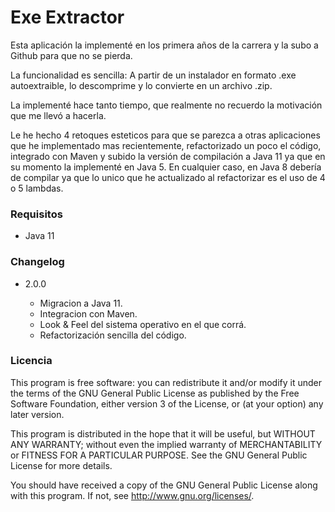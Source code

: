 # Exe Extractor #

Esta aplicación la implementé en los primera años de la carrera y la subo a Github para que no se pierda.

La funcionalidad es sencilla: A partir de un instalador en formato .exe autoextraible, lo descomprime y lo convierte en un archivo .zip.

La implementé hace tanto tiempo, que realmente no recuerdo la motivación que me llevó a hacerla.

Le he hecho 4 retoques esteticos para que se parezca a otras aplicaciones que he implementado mas recientemente, refactorizado un poco el código, integrado con Maven y subido la versión de compilación a Java 11 ya que en su momento la implementé en Java 5. 
En cualquier caso, en Java 8 debería de compilar ya que lo unico que he actualizado al refactorizar es el uso de 4 o 5 lambdas.

### Requisitos ###

* Java 11

### Changelog ###

* 2.0.0

    * Migracion a Java 11.
    * Integracion con Maven.
    * Look & Feel del sistema operativo en el que corrá.
    * Refactorización sencilla del código. 

### Licencia ### 

This program is free software: you can redistribute it and/or modify
it under the terms of the GNU General Public License as published by
the Free Software Foundation, either version 3 of the License, or
(at your option) any later version.

This program is distributed in the hope that it will be useful,
but WITHOUT ANY WARRANTY; without even the implied warranty of
MERCHANTABILITY or FITNESS FOR A PARTICULAR PURPOSE.  See the
GNU General Public License for more details.

You should have received a copy of the GNU General Public License
along with this program.  If not, see <http://www.gnu.org/licenses/>.
